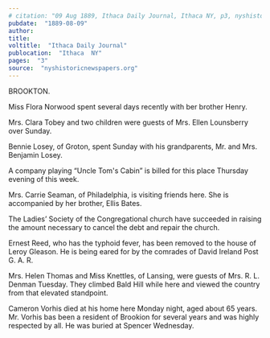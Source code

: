 ```yaml
---
# citation: "09 Aug 1889, Ithaca Daily Journal, Ithaca NY, p3, nyshistoricnewspapers.org."
pubdate:  "1889-08-09"
author: 
title: 
voltitle:  "Ithaca Daily Journal"
publocation:  "Ithaca  NY"
pages:  "3"
source:  "nyshistoricnewspapers.org"
---
```

BROOKTON. 

Miss Flora Norwood spent several days recently with ber brother Henry. 

Mrs. Clara Tobey and two children were guests of Mrs. Ellen Lounsberry over Sunday. 

Bennie Losey, of Groton, spent Sunday with his grandparents, Mr. and Mrs. Benjamin Losey. 

A company playing “Uncle Tom's Cabin” is billed for this place Thursday evening of this week. 

Mrs. Carrie Seaman, of Philadelphia, is visiting friends here. She is accompanied by her brother, Ellis Bates. 

The Ladies’ Society of the Congregational church have succeeded in raising the amount necessary to cancel the debt and repair the church. 

Ernest Reed, who has the typhoid fever, has been removed to the house of Leroy Gleason. He is being eared for by the comrades of David Ireland Post G. A. R. 

Mrs. Helen Thomas and Miss Knettles, of Lansing, were guests of Mrs. R. L. Denman Tuesday. They climbed Bald Hill while here and viewed the country from that elevated standpoint. 

Cameron Vorhis died at his home here Monday night, aged about 65 years. Mr. Vorhis bas been a resident of Brookion for several years and was highly respected by all. He was buried at Spencer Wednesday.

